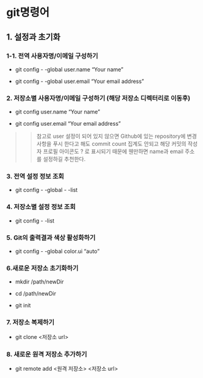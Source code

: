 # git명령어

## 1. 설정과 초기화
### 1-1. 전역 사용자명/이메일 구성하기
+ git config - -global user.name “Your name”

+ git config - -global user.email “Your email address”

### 2. 저장소별 사용자명/이메일 구성하기 (해당 저장소 디렉터리로 이동후)
+ git config user.name “Your name”

+ git config user.email “Your email address”
>>참고로 user 설정이 되어 있지 않으면 Github에 있는 repository에 변경사항을 푸시 한다고 해도 commit count 집계도 안되고 해당 커밋의 작성자 프로필 아이콘도 ? 로 표시되기 때문에 웬만하면 name과 email 주소를 설정하길 추천한다.

### 3. 전역 설정 정보 조회
+ git config - -global - -list

### 4. 저장소별 설정 정보 조회
+ git config - -list

### 5. Git의 출력결과 색상 활성화하기
+ git config - -global color.ui “auto”

### 6.새로운 저장소 초기화하기
+ mkdir /path/newDir

+ cd /path/newDir

+ git init

### 7. 저장소 복제하기
+ git clone <저장소 url>

### 8. 새로운 원격 저장소 추가하기
+ git remote add <원격 저장소> <저장소 url>


